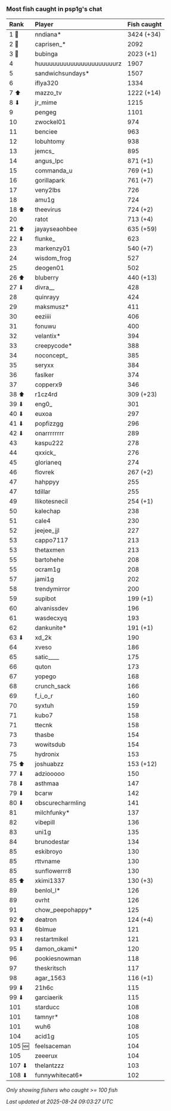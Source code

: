 ### Most fish caught in psp1g's chat

| Rank   | Player                    | Fish caught |
|:-------|:--------------------------|:------------|
| 1 🥇   | nndiana*                  | 3424 (+34)  |
| 2 🥈   | caprisen_*                | 2092        |
| 3 🥉   | bubinga                   | 2023 (+1)   |
| 4      | huuuuuuuuuuuuuuuuuuuuuurz | 1907        |
| 5      | sandwichsundays*          | 1507        |
| 6      | iflya320                  | 1334        |
| 7 ⬆    | mazzo_tv                  | 1222 (+14)  |
| 8 ⬇    | jr_mime                   | 1215        |
| 9      | pengeg                    | 1101        |
| 10     | zwockel01                 | 974         |
| 11     | benciee                   | 963         |
| 12     | lobuhtomy                 | 938         |
| 13     | jemcs_                    | 895         |
| 14     | angus_lpc                 | 871 (+1)    |
| 15     | commanda_u                | 769 (+1)    |
| 16     | gorillapark               | 761 (+7)    |
| 17     | veny2lbs                  | 726         |
| 18     | amu1g                     | 724         |
| 18 ⬆   | theevirus                 | 724 (+2)    |
| 20     | ratot                     | 713 (+4)    |
| 21 ⬆   | jayayseaohbee             | 635 (+59)   |
| 22 ⬇   | flunke_                   | 623         |
| 23     | markenzy01                | 540 (+7)    |
| 24     | wisdom_frog               | 527         |
| 25     | deogen01                  | 502         |
| 26 ⬆   | bluberry                  | 440 (+13)   |
| 27 ⬇   | divra__                   | 428         |
| 28     | quinrayy                  | 424         |
| 29     | maksmusz*                 | 411         |
| 30     | eeziiii                   | 406         |
| 31     | fonuwu                    | 400         |
| 32     | velantix*                 | 394         |
| 33     | creepycode*               | 388         |
| 34     | noconcept_                | 385         |
| 35     | seryxx                    | 384         |
| 36     | faslker                   | 374         |
| 37     | copperx9                  | 346         |
| 38 ⬆   | r1cz4rd                   | 309 (+23)   |
| 39 ⬇   | eng0_                     | 301         |
| 40 ⬇   | euxoa                     | 297         |
| 41 ⬇   | popfizzgg                 | 296         |
| 42 ⬇   | onarrrrrrrr               | 289         |
| 43     | kaspu222                  | 278         |
| 44     | qxxick_                   | 276         |
| 45     | glorianeq                 | 274         |
| 46     | flovrek                   | 267 (+2)    |
| 47     | hahppyy                   | 255         |
| 47     | tdillar                   | 255         |
| 49     | llikotesnecil             | 254 (+1)    |
| 50     | kalechap                  | 238         |
| 51     | cale4                     | 230         |
| 52     | jeejee_jjl                | 227         |
| 53     | cappo7117                 | 213         |
| 53     | thetaxmen                 | 213         |
| 55     | bartohehe                 | 208         |
| 55     | ocram1g                   | 208         |
| 57     | jami1g                    | 202         |
| 58     | trendymirror              | 200         |
| 59     | supibot                   | 199 (+1)    |
| 60     | alvanissdev               | 196         |
| 61     | wasdecxyq                 | 193         |
| 62     | dankunite*                | 191 (+1)    |
| 63 ⬇   | xd_2k                     | 190         |
| 64     | xveso                     | 186         |
| 65     | satic____                 | 175         |
| 66     | quton                     | 173         |
| 67     | yopego                    | 168         |
| 68     | crunch_sack               | 166         |
| 69     | f_i_o_r                   | 160         |
| 70     | syxtuh                    | 159         |
| 71     | kubo7                     | 158         |
| 71     | ttecnk                    | 158         |
| 73     | thasbe                    | 154         |
| 73     | wowitsdub                 | 154         |
| 75     | hydronix                  | 153         |
| 75 ⬆   | joshuabzz                 | 153 (+12)   |
| 77 ⬇   | adziooooo                 | 150         |
| 78 ⬇   | asthmaa                   | 147         |
| 79 ⬇   | bcarw                     | 142         |
| 80 ⬇   | obscurecharmling          | 141         |
| 81     | milchfunky*               | 137         |
| 82     | vibepill                  | 136         |
| 83     | uni1g                     | 135         |
| 84     | brunodestar               | 134         |
| 85     | eskibroyo                 | 130         |
| 85     | rttvname                  | 130         |
| 85     | sunflowerrr8              | 130         |
| 85 ⬆   | xkimi1337                 | 130 (+3)    |
| 89     | benlol_l*                 | 126         |
| 89     | ovrht                     | 126         |
| 91     | chow_peepohappy*          | 125         |
| 92 ⬆   | deatron                   | 124 (+4)    |
| 93 ⬇   | 6blmue                    | 121         |
| 93 ⬇   | restartmikel              | 121         |
| 95 ⬇   | damon_okami*              | 120         |
| 96     | pookiesnowman             | 118         |
| 97     | theskritsch               | 117         |
| 98     | agar_1563                 | 116 (+1)    |
| 99 ⬇   | 21h6c                     | 115         |
| 99 ⬇   | garciaerik                | 115         |
| 101    | starducc                  | 108         |
| 101    | tamnyr*                   | 108         |
| 101    | wuh6                      | 108         |
| 104    | acid1g                    | 105         |
| 105 🆕 | feelsaceman               | 104         |
| 105    | zeeerux                   | 104         |
| 107 ⬇  | thelantzzz                | 103         |
| 108 ⬇  | funnywhitecat6*           | 102         |

_Only showing fishers who caught >= 100 fish_

_Last updated at 2025-08-24 09:03:27 UTC_